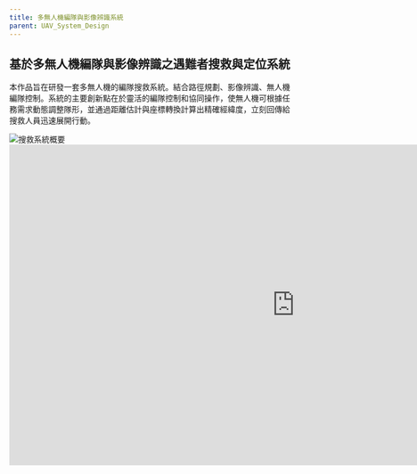 ```yaml
---
title: 多無人機編隊與影像辨識系統
parent: UAV_System_Design
---
```


## 基於多無人機編隊與影像辨識之遇難者搜救與定位系統<br>
<div class="container">
  <div class="text">
    <p>本作品旨在研發一套多無人機的編隊搜救系統。結合路徑規劃、影像辨識、無人機編隊控制。系統的主要創新點在於靈活的編隊控制和協同操作，使無人機可根據任務需求動態調整隊形，並通過距離估計與座標轉換計算出精確經緯度，立刻回傳給搜救人員迅速展開行動。</p>
  </div>
  <div class="image">
    <img src="../../images/Multi-UAV.png" alt="搜救系統概要">
  </div>
</div>

<iframe width="1024" height="576" src="https://www.youtube.com/watch?v=vckYhaKue1g" frameborder="0" allow="accelerometer; autoplay; clipboard-write; encrypted-media; gyroscope; picture-in-picture" allowfullscreen></iframe>

